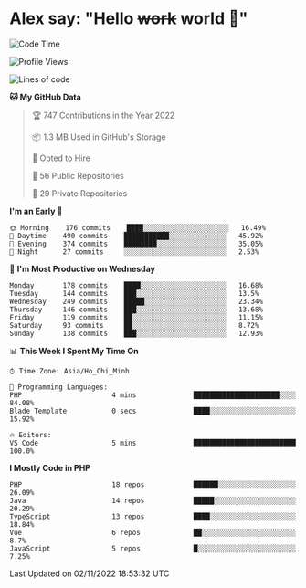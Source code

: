 # Alex say: "Hello ~~work~~ world 🐾"

<!--START_SECTION:waka-->
![Code Time](http://img.shields.io/badge/Code%20Time-839%20hrs%205%20mins-blue)

![Profile Views](http://img.shields.io/badge/Profile%20Views-1-blue)

![Lines of code](https://img.shields.io/badge/From%20Hello%20World%20I%27ve%20Written-1%20Million%20lines%20of%20code-blue)

**🐱 My GitHub Data** 

> 🏆 747 Contributions in the Year 2022
 > 
> 📦 1.3 MB Used in GitHub's Storage 
 > 
> 💼 Opted to Hire
 > 
> 📜 56 Public Repositories 
 > 
> 🔑 29 Private Repositories  
 > 
**I'm an Early 🐤** 

```text
🌞 Morning    176 commits    ████░░░░░░░░░░░░░░░░░░░░░   16.49% 
🌆 Daytime    490 commits    ███████████░░░░░░░░░░░░░░   45.92% 
🌃 Evening    374 commits    ████████░░░░░░░░░░░░░░░░░   35.05% 
🌙 Night      27 commits     ░░░░░░░░░░░░░░░░░░░░░░░░░   2.53%

```
📅 **I'm Most Productive on Wednesday** 

```text
Monday       178 commits    ████░░░░░░░░░░░░░░░░░░░░░   16.68% 
Tuesday      144 commits    ███░░░░░░░░░░░░░░░░░░░░░░   13.5% 
Wednesday    249 commits    █████░░░░░░░░░░░░░░░░░░░░   23.34% 
Thursday     146 commits    ███░░░░░░░░░░░░░░░░░░░░░░   13.68% 
Friday       119 commits    ██░░░░░░░░░░░░░░░░░░░░░░░   11.15% 
Saturday     93 commits     ██░░░░░░░░░░░░░░░░░░░░░░░   8.72% 
Sunday       138 commits    ███░░░░░░░░░░░░░░░░░░░░░░   12.93%

```


📊 **This Week I Spent My Time On** 

```text
⌚︎ Time Zone: Asia/Ho_Chi_Minh

💬 Programming Languages: 
PHP                      4 mins              █████████████████████░░░░   84.08% 
Blade Template           0 secs              ████░░░░░░░░░░░░░░░░░░░░░   15.92%

🔥 Editors: 
VS Code                  5 mins              █████████████████████████   100.0%

```

**I Mostly Code in PHP** 

```text
PHP                      18 repos            ██████░░░░░░░░░░░░░░░░░░░   26.09% 
Java                     14 repos            █████░░░░░░░░░░░░░░░░░░░░   20.29% 
TypeScript               13 repos            ████░░░░░░░░░░░░░░░░░░░░░   18.84% 
Vue                      6 repos             ██░░░░░░░░░░░░░░░░░░░░░░░   8.7% 
JavaScript               5 repos             █░░░░░░░░░░░░░░░░░░░░░░░░   7.25%

```



 Last Updated on 02/11/2022 18:53:32 UTC
<!--END_SECTION:waka-->
